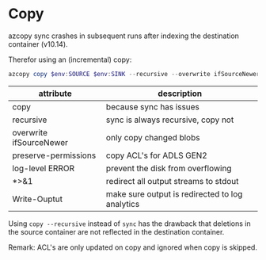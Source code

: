 # Copy

azcopy sync crashes in subsequent runs after indexing the destination container (v10.14).

Therefor using an (incremental) copy:

```powershell
azcopy copy $env:SOURCE $env:SINK --recursive --overwrite ifSourceNewer --preserve-permissions --log-level ERROR *>&1 | Write-Output
```

attribute               | description
------------------------|-------------
copy                    | because sync has issues
recursive               | sync is always recursive, copy not
overwrite ifSourceNewer | only copy changed blobs
preserve-permissions    | copy ACL's for ADLS GEN2
log-level ERROR         | prevent the disk from overflowing
*>&1                    | redirect all output streams to stdout
Write-Ouptut            | make sure output is redirected to log analytics

Using `copy --recursive` instead of `sync` has the drawback that deletions in the source container are not reflected in the destination container.

Remark: ACL's are only updated on copy and ignored when copy is skipped.